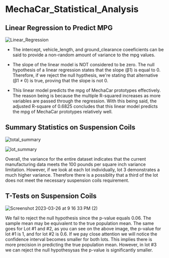 # MechaCar_Statistical_Analysis

## Linear Regression to Predict MPG
![Linear_Regression](https://user-images.githubusercontent.com/118491043/227819222-9184534e-af82-46c9-99d2-828f4ba850f1.png)

- The intercept, vehicle_length, and ground_clearance coeeficients can be said to provide a non-random amount of variance to the mpg values.

- The slope of the linear model is NOT considered to be zero. The null hypothesis of a linear regression states that the slope (β1) is equal to 0. Therefore, if we reject the null hypthesis, we're stating that alternative (β1 ≠ 0) is true, proving that the slope is not 0. 

- This linear model predicts the mpg of MechaCar prototypes effectively. The reason being is because the multiple R-squared increases as more variables are passed through the regression. With this being said, the adjusted R-square of 0.6825 concludes that this linear model predicts the mpg of MechaCar prototypes relatively well.

## Summary Statistics on Suspension Coils

![total_summary](https://user-images.githubusercontent.com/118491043/227822223-b021faca-8571-4065-9b9c-c155ee288e9d.png)

![lot_summary](https://user-images.githubusercontent.com/118491043/227822232-28d7b137-ef36-4d1c-bd7c-e935c7fa9f17.png)

Overall, the variance for the entire dataset indicates that the current manufacturing data meets the 100 pounds per square inch variance limitation. However, if we look at each lot individually, lot 3 demonstrates a much higher variance. Therefore there is a possiblity that a third of the lot does not meet the necessary suspension coils requirement.

## T-Tests on Suspension Coils

![Screenshot 2023-03-26 at 9 16 33 PM (2)](https://user-images.githubusercontent.com/118491043/227824877-652fcfa4-85fe-41ba-9bec-1eb0335c613b.png)

We fail to reject the null hypothesis since the p-value equals 0.06. The sample mean may be equivalent to the true population mean. The same goes for Lot #1 and #2, as you can see on the above image, the p-value for lot #1 is 1, and for lot #2 is 0.6. If we pay close attention we will notice the confidence interval becomes smaller for both lots. This implies there is more precision in predicting the true population mean. However, in lot #3 we can reject the null hypothesysas the p-value is significantly smaller.
